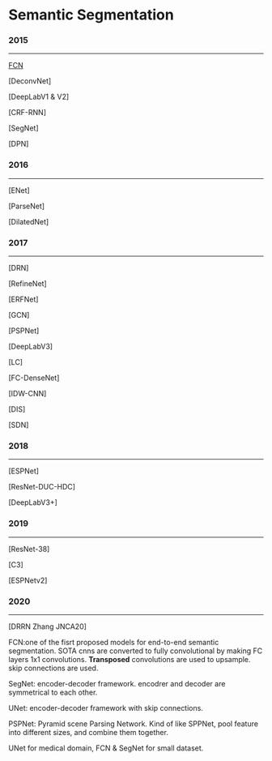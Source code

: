 # Semantic Segmentation 

### 2015 
---

[FCN]()

[DeconvNet]

[DeepLabV1 & V2]

[CRF-RNN]

[SegNet]

[DPN] 

### 2016 
---

[ENet] 

[ParseNet]

[DilatedNet]

### 2017
---

[DRN]

[RefineNet]

[ERFNet]

[GCN]
 
[PSPNet]

[DeepLabV3]

[LC] 

[FC-DenseNet]

[IDW-CNN]

[DIS]

[SDN]

### 2018 
---

[ESPNet] 

[ResNet-DUC-HDC]

[DeepLabV3+]

### 2019 
---

[ResNet-38]

[C3]

[ESPNetv2]

### 2020 
---

[DRRN Zhang JNCA20] 

FCN:one of the fisrt proposed models for end-to-end semantic segmentation. SOTA cnns are converted to fully convolutional by making FC layers 1x1 convolutions. **Transposed** convolutions are used to upsample. skip connections are used. 

SegNet: encoder-decoder framework. encodrer and decoder are symmetrical to each other. 

UNet: encoder-decoder framework with skip connections. 

PSPNet: Pyramid scene Parsing Network. Kind of like SPPNet, pool feature into different sizes, and combine them together. 


UNet for medical domain, FCN & SegNet for small dataset. 

